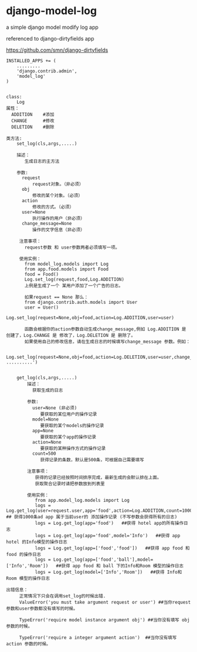 django-model-log
================

a simple django model modify log app

referenced to django-dirtyfields app

https://github.com/smn/django-dirtyfields

    INSTALLED_APPS += (     
        .........       
        'django.contrib.admin',    
        'model_log'     
    )       


    class:
        Log
    属性：
      ADDITION    #添加
      CHANGE      #修改
      DELETION    #删除

    类方法: 
        set_log(cls,args,.....)

        描述：
           生成日志的主方法

        参数: 
          request 
              request对象。（非必须）
          obj
              修改的某个对象。（必须）
          action
              修改的方式。（必须）
          user=None
              执行操作的用户（非必须）
          change_message=None
              操作的文字信息（非必须）

         注意事项：
           request参数 和 user参数两者必须填写一项。

         使用实例：
           from model_log.models import Log
           from app.food.models import Food
           food = Food()
           Log.set_log(request,food,Log.ADDITION)
           上例是生成了一个 某用户添加了一个广告的日志。

           如果request == None 那么：
           from django.contrib.auth.models import User
           user = User()          
           Log.set_log(request=None,obj=food,action=Log.ADDITION,user=user)

           函数会根据你的action参数自动生成change_message,例如 Log.ADDITION 是 创建了，Log.CHANGE 是 修改了，Log.DELETION 是 删除了。
           如果使用自己的修改信息，请在生成日志的时候填写change_message 参数。例如：

           Log.set_log(request=None,obj=food,action=Log.DELETION,user=user,change_message='balallalala ..........')


        get_log(cls,args,.....)
            描述：
              获取生成的日志

            参数: 
              user=None (非必须)
                 要获取的某位用户的操作记录
              model=None
                 要获取的某个models的操作记录
              app=None
                 要获取的某个app的操作记录
              action=None
                 要获取的某种操作方式的操作记录
              count=500 
                 获得记录的条数，默认是500条，可根据自己需要填写
            
            注意事项：
               获得的记录已经按照时间排序完成，最新生成的会默认排在上面。
               获取聚合记录时请把参数放到列表里
            
            使用实例：
               from app.model_log.models import Log
               logs = Log.get_log(user=request.user,app='food',action=Log.ADDITION,count=1000)    ## 获得1000条ad app 属于当前user的 添加操作记录 (不写参数会获得所有的日志)
               logs = Log.get_log(app='food')   ##获得 hotel app的所有操作日志
               logs = Log.get_log(app='food',model='Info')   ##获得 app hotel 的Info模型的操作日志
               logs = Log.get_log(app=['food','food'])   ##获得 app food 和 food 的操作日志
               logs = Log.get_log(app=['food','ball'],model=['Info','Room'])   ##获得 app food 和 ball 下的Info和Room 模型的操作日志
               logs = Log.get_log(model=['Info','Room'])   ##获得 Info和Room 模型的操作日志

    出错信息：
         正常情况下只会在调用set_log的时候出错.
         ValueError('you must take argument request or user') ##当你request参数和user参数都没有填写的时候。
         
         TypeError('require model instance argument obj') ##当你没有填写 obj参数的时候。

         TypeError('require a integer argument action')  ##当你没有填写action 参数的时候。